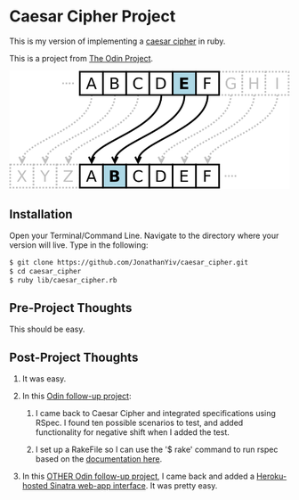 # Caesar Cipher Project

This is my version of implementing a [caesar cipher](https://en.wikipedia.org/wiki/Caesar_cipher) in ruby.

This is a project from [The Odin Project](https://www.theodinproject.com/courses/ruby-programming/lessons/building-blocks).

![Caesar Cipher](/caesar-cipher.png)

## Installation

Open your Terminal/Command Line. Navigate to the directory where your version will live. Type in the following:

```
$ git clone https://github.com/JonathanYiv/caesar_cipher.git
$ cd caesar_cipher
$ ruby lib/caesar_cipher.rb
```

## Pre-Project Thoughts

This should be easy.

## Post-Project Thoughts

1. It was easy.

2. In this [Odin follow-up project](https://www.theodinproject.com/courses/ruby-programming/lessons/testing-ruby): 

	1. I came back to Caesar Cipher and integrated specifications using RSpec. I found ten possible scenarios to test, and added functionality for negative shift when I added the test. 

	2. I set up a RakeFile so I can use the '$ rake' command to run rspec based on the [documentation here](https://relishapp.com/rspec/rspec-core/docs/command-line/rake-task#passing-arguments-to-the-`rspec`-command-using-`rspec-opts`).

3. In this [OTHER Odin follow-up project](https://www.theodinproject.com/courses/ruby-on-rails/lessons/sinatra-project), I came back and added a [Heroku-hosted Sinatra web-app interface](https://lit-woodland-76112.herokuapp.com/). It was pretty easy. 